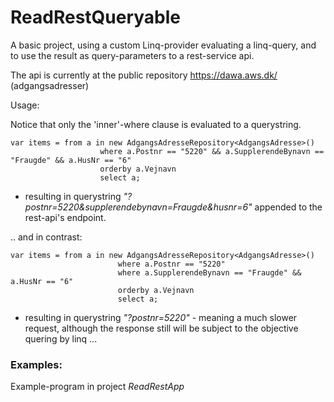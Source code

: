 # ReadRestQueryable

A basic project, using a custom Linq-provider evaluating a linq-query, and to use the result as query-parameters to a rest-service api. 

The api is currently at the public repository https://dawa.aws.dk/ (adgangsadresser)

Usage:

Notice that only the 'inner'-where clause is evaluated to a querystring.

    var items = from a in new AdgangsAdresseRepository<AdgangsAdresse>()
						where a.Postnr == "5220" && a.SupplerendeBynavn == "Fraugde" && a.HusNr == "6"
						orderby a.Vejnavn
						select a;
			
- resulting in querystring *"?postnr=5220&supplerendebynavn=Fraugde&husnr=6"* appended to the rest-api's endpoint.

.. and in contrast:

    var items = from a in new AdgangsAdresseRepository<AdgangsAdresse>()
                            where a.Postnr == "5220"
                            where a.SupplerendeBynavn == "Fraugde" && a.HusNr == "6"
                            orderby a.Vejnavn
                            select a;
                        
- resulting in querystring *"?postnr=5220"* - meaning a much slower request, although the response still will be subject to the objective quering by linq ...

### Examples:

Example-program in project *ReadRestApp*

